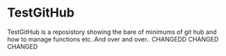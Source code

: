 # TestGitHub


TestGitHub is a reposistory showing the bare of minimums of git hub and how to manage functions etc..And over and over..
CHANGEDD CHANGED CHANGED